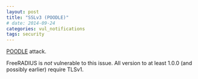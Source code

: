 ```yaml
---
layout: post
title: "SSLv3 (POODLE)"
# date: 2014-09-24
categories: vul_notifications
tags: security
---
```


[POODLE](http://en.wikipedia.org/wiki/Transport_Layer_Security#POODLE_attack) attack.

FreeRADIUS is *not* vulnerable to this issue. All version to at
least 1.0.0 (and possibly earlier) require TLSv1.

